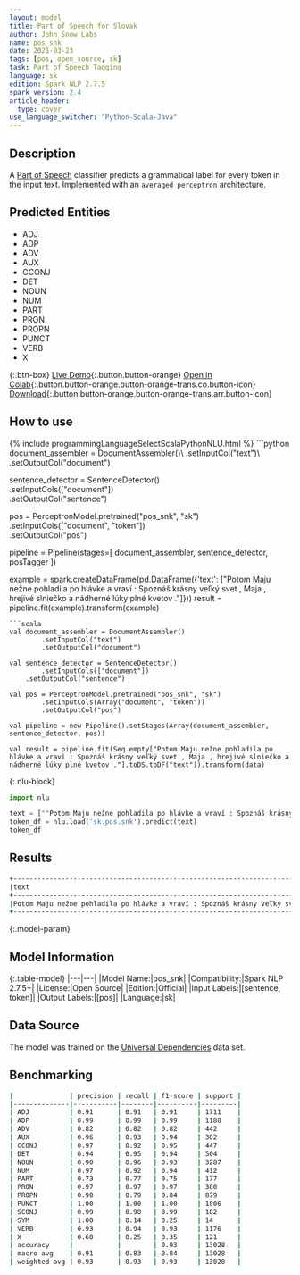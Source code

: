 ```yaml
---
layout: model
title: Part of Speech for Slovak
author: John Snow Labs
name: pos_snk
date: 2021-03-23
tags: [pos, open_source, sk]
task: Part of Speech Tagging
language: sk
edition: Spark NLP 2.7.5
spark_version: 2.4
article_header:
  type: cover
use_language_switcher: "Python-Scala-Java"
---
```


## Description

A [Part of Speech](https://en.wikipedia.org/wiki/Part_of_speech) classifier predicts a grammatical label for every token in the input text. Implemented with an `averaged perceptron` architecture.

## Predicted Entities

- ADJ
- ADP
- ADV
- AUX
- CCONJ
- DET
- NOUN
- NUM
- PART
- PRON
- PROPN
- PUNCT
- VERB
- X

{:.btn-box}
[Live Demo](https://demo.johnsnowlabs.com/public/GRAMMAR_EN/){:.button.button-orange}
[Open in Colab](https://colab.research.google.com/github/JohnSnowLabs/spark-nlp-workshop/blob/master/tutorials/streamlit_notebooks/GRAMMAR_EN.ipynb){:.button.button-orange.button-orange-trans.co.button-icon}
[Download](https://s3.amazonaws.com/auxdata.johnsnowlabs.com/public/models/pos_snk_sk_2.7.5_2.4_1616510497891.zip){:.button.button-orange.button-orange-trans.arr.button-icon}

## How to use



<div class="tabs-box" markdown="1">
{% include programmingLanguageSelectScalaPythonNLU.html %}
```python
document_assembler = DocumentAssembler()\
  .setInputCol("text")\
  .setOutputCol("document")

sentence_detector = SentenceDetector()\
  .setInputCols(["document"])\
  .setOutputCol("sentence")

pos = PerceptronModel.pretrained("pos_snk", "sk")\
  .setInputCols(["document", "token"])\
  .setOutputCol("pos")

pipeline = Pipeline(stages=[
  document_assembler,
  sentence_detector,
  posTagger
])

example = spark.createDataFrame(pd.DataFrame({'text': ["Potom Maju nežne pohladila po hlávke a vraví : Spoznáš krásny veľký svet , Maja , hrejivé slniečko a nádherné lúky plné kvetov ."]}))
result = pipeline.fit(example).transform(example)
```
```scala
val document_assembler = DocumentAssembler()
        .setInputCol("text")
        .setOutputCol("document")

val sentence_detector = SentenceDetector()
        .setInputCols(["document"])
	.setOutputCol("sentence")

val pos = PerceptronModel.pretrained("pos_snk", "sk")
        .setInputCols(Array("document", "token"))
        .setOutputCol("pos")

val pipeline = new Pipeline().setStages(Array(document_assembler, sentence_detector, pos))

val result = pipeline.fit(Seq.empty["Potom Maju nežne pohladila po hlávke a vraví : Spoznáš krásny veľký svet , Maja , hrejivé slniečko a nádherné lúky plné kvetov ."].toDS.toDF("text")).transform(data)
```

{:.nlu-block}
```python
import nlu

text = [""Potom Maju nežne pohladila po hlávke a vraví : Spoznáš krásny veľký svet , Maja , hrejivé slniečko a nádherné lúky plné kvetov .""]
token_df = nlu.load('sk.pos.snk').predict(text)
token_df
```
</div>

## Results

```bash
+--------------------------------------------------------------------------------------------------------------------------------+------------------------------------------------------------------------------------------------------------------------------------------------+
|text                                                                                                                            |result                                                                                                                                          |
+--------------------------------------------------------------------------------------------------------------------------------+------------------------------------------------------------------------------------------------------------------------------------------------+
|Potom Maju nežne pohladila po hlávke a vraví : Spoznáš krásny veľký svet , Maja , hrejivé slniečko a nádherné lúky plné kvetov .|[ADV, PROPN, ADV, VERB, ADP, NOUN, CCONJ, VERB, PUNCT, VERB, ADJ, ADJ, NOUN, PUNCT, PROPN, PUNCT, ADJ, NOUN, CCONJ, ADJ, NOUN, ADJ, NOUN, PUNCT]|
+--------------------------------------------------------------------------------------------------------------------------------+------------------------------------------------------------------------------------------------------------------------------------------------+
```

{:.model-param}
## Model Information

{:.table-model}
|---|---|
|Model Name:|pos_snk|
|Compatibility:|Spark NLP 2.7.5+|
|License:|Open Source|
|Edition:|Official|
|Input Labels:|[sentence, token]|
|Output Labels:|[pos]|
|Language:|sk|

## Data Source

The model was trained on the [Universal Dependencies](https://www.universaldependencies.org) data set.

## Benchmarking

```bash
|              | precision | recall | f1-score | support |
|--------------|-----------|--------|----------|---------|
| ADJ          | 0.91      | 0.91   | 0.91     | 1711    |
| ADP          | 0.99      | 0.99   | 0.99     | 1188    |
| ADV          | 0.82      | 0.82   | 0.82     | 442     |
| AUX          | 0.96      | 0.93   | 0.94     | 302     |
| CCONJ        | 0.97      | 0.92   | 0.95     | 447     |
| DET          | 0.94      | 0.95   | 0.94     | 504     |
| NOUN         | 0.90      | 0.96   | 0.93     | 3287    |
| NUM          | 0.97      | 0.92   | 0.94     | 412     |
| PART         | 0.73      | 0.77   | 0.75     | 177     |
| PRON         | 0.97      | 0.97   | 0.97     | 380     |
| PROPN        | 0.90      | 0.79   | 0.84     | 879     |
| PUNCT        | 1.00      | 1.00   | 1.00     | 1806    |
| SCONJ        | 0.99      | 0.98   | 0.99     | 182     |
| SYM          | 1.00      | 0.14   | 0.25     | 14      |
| VERB         | 0.93      | 0.94   | 0.93     | 1176    |
| X            | 0.60      | 0.25   | 0.35     | 121     |
| accuracy     |           |        | 0.93     | 13028   |
| macro avg    | 0.91      | 0.83   | 0.84     | 13028   |
| weighted avg | 0.93      | 0.93   | 0.93     | 13028   |
```